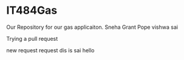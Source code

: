 # IT484Gas
Our Repository for our gas applicaiton.
Sneha
Grant Pope
vishwa
sai

Trying a pull request

new request
request
dis is sai
hello
